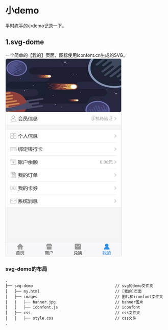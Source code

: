 # 小demo
平时练手的小demo记录一下。

## 1.svg-dome
一个简单的【我的】页面，图标使用iconfont.cn生成的SVG。
<img src="https://github.com/Adela2012/littledemos/blob/master/screenshots/svgdemo.png" width="365" height="619"/> 
### svg-demo的布局
```
. 
├── svg-demo                                    // svg的demo文件夹
│   ├── my.html                                 // [我的]页面
│   ├── images                                  // 图片和iconfont文件夹
│   │   ├── banner.jpg                          // banner图片
│   │   ├── iconfont.js                         // iconfont
│   ├── css                                     // css文件夹
│   │   ├── style.css                           // css文件
.

```